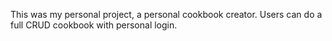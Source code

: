 This was my personal project, a personal cookbook creator. Users can do a full CRUD cookbook with personal login.
